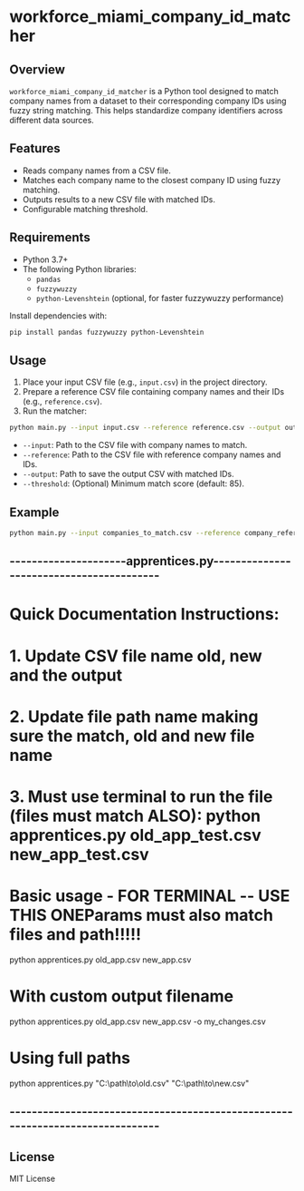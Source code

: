 # workforce_miami_company_id_matcher

## Overview

`workforce_miami_company_id_matcher` is a Python tool designed to match company names from a dataset to their corresponding company IDs using fuzzy string matching. This helps standardize company identifiers across different data sources.

## Features

- Reads company names from a CSV file.
- Matches each company name to the closest company ID using fuzzy matching.
- Outputs results to a new CSV file with matched IDs.
- Configurable matching threshold.

## Requirements

- Python 3.7+
- The following Python libraries:
    - `pandas`
    - `fuzzywuzzy`
    - `python-Levenshtein` (optional, for faster fuzzywuzzy performance)

Install dependencies with:

```bash
pip install pandas fuzzywuzzy python-Levenshtein
```

## Usage

1. Place your input CSV file (e.g., `input.csv`) in the project directory.
2. Prepare a reference CSV file containing company names and their IDs (e.g., `reference.csv`).
3. Run the matcher:

```bash
python main.py --input input.csv --reference reference.csv --output output.csv --threshold 85
```

- `--input`: Path to the CSV file with company names to match.
- `--reference`: Path to the CSV file with reference company names and IDs.
- `--output`: Path to save the output CSV with matched IDs.
- `--threshold`: (Optional) Minimum match score (default: 85).

## Example

```bash
python main.py --input companies_to_match.csv --reference company_reference.csv --output matched_companies.csv
```

## ---------------------apprentices.py-----------------------------------------

# Quick Documentation Instructions:
# 1. Update CSV file name old, new and the output
# 2. Update file path name making sure the match, old and new file name
# 3. Must use terminal to run the file (files must match ALSO): python apprentices.py old_app_test.csv new_app_test.csv


# Basic usage - FOR TERMINAL -- **USE THIS ONE**Params must also match files and path!!!!!
python apprentices.py old_app.csv new_app.csv

# With custom output filename
python apprentices.py old_app.csv new_app.csv -o my_changes.csv

# Using full paths
python apprentices.py "C:\path\to\old.csv" "C:\path\to\new.csv"

## ------------------------------------------------------------------------------
## License

MIT License
